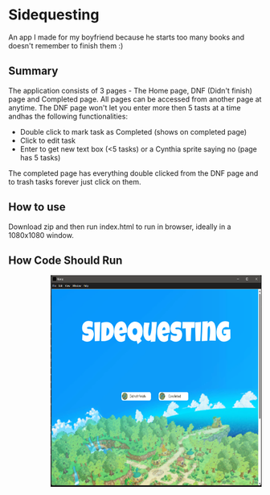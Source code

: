 # Sidequesting 
An app I made for my boyfriend because he starts too many books and doesn't remember to finish them :)
## Summary 
The application consists of 3 pages - The Home page, DNF (Didn't finish) page and Completed page. All pages can be accessed from another page at anytime.
The DNF page won't let you enter more then 5 tasts at a time andhas the following functionalities:

<ul>
  <li>Double click to mark task as Completed (shows on completed page)</li>
  <li>Click to edit task </li>
  <li>Enter to get new text box (<5 tasks) or a Cynthia sprite saying no (page has 5 tasks)</li>
</ul>
    
The completed page has everything double clicked from the DNF page and to trash tasks forever just click on them.
## How to use
Download zip and then run index.html to run in browser, ideally in a 1080x1080 window.
## How Code Should Run 
<p><img src="Screenshot 2025-06-02 182557.png" style="float:right;width:420px;height:420px;"></p>
